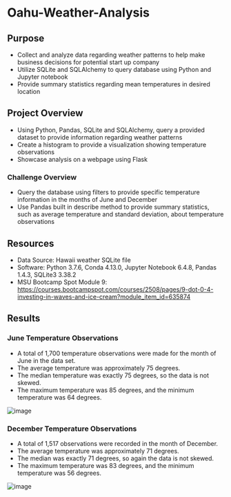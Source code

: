 # Oahu-Weather-Analysis

## Purpose
- Collect and analyze data regarding weather patterns to help make business decisions for potential start up company
- Utilize SQLite and SQLAlchemy to query database using Python and Jupyter notebook
- Provide summary statistics regarding mean temperatures in desired location

## Project Overview
- Using Python, Pandas, SQLite and SQLAlchemy, query a provided dataset to provide information regarding weather patterns 
- Create a histogram to provide a visualization showing temperature observations
- Showcase analysis on a webpage using Flask 

### Challenge Overview
- Query the database using filters to provide specific temperature information in the months of June and December
- Use Pandas built in describe method to provide summary statistics, such as average temperature and standard deviation, about temperature observations

## Resources
- Data Source: Hawaii weather SQLite file
- Software:  Python 3.7.6, Conda 4.13.0, Jupyter Notebook 6.4.8, Pandas 1.4.3, SQLite3 3.38.2
- MSU Bootcamp Spot Module 9: https://courses.bootcampspot.com/courses/2508/pages/9-dot-0-4-investing-in-waves-and-ice-cream?module_item_id=635874

## Results

### June Temperature Observations
- A total of 1,700 temperature observations were made for the month of June in the data set. 
- The average temperature was approximately 75 degrees. 
- The median temperature was exactly 75 degrees, so the data is not skewed. 
- The maximum temperature was 85 degrees, and the minimum temperature was 64 degrees.

![image](https://user-images.githubusercontent.com/104038813/182623288-89e36f51-d992-40fd-a9cc-da4ba91bc9c1.png)

### December Temperature Observations
- A total of 1,517 observations were recorded in the month of December. 
- The average temperature was approximately 71 degrees.
- The median was exactly 71 degrees, so again the data is not skewed. 
- The maximum temperature was 83 degrees, and the minimum temperature was 56 degrees.

![image](https://user-images.githubusercontent.com/104038813/182623877-ea52bc1b-e9c3-41ac-a752-f7317d00c71c.png)


